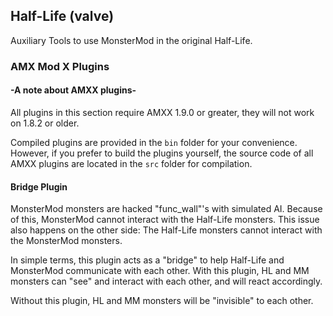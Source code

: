 ## Half-Life (valve)

Auxiliary Tools to use MonsterMod in the original Half-Life.

### AMX Mod X Plugins

#### -A note about AMXX plugins-

All plugins in this section require AMXX 1.9.0 or greater, they will not work on 1.8.2 or older.

Compiled plugins are provided in the `bin` folder for your convenience. However, if you prefer to build the plugins yourself, the source code of all AMXX plugins are located in the `src` folder for compilation.

#### Bridge Plugin

MonsterMod monsters are hacked "func_wall"'s with simulated AI. Because of this, MonsterMod cannot interact with the Half-Life monsters. This issue also happens on the other side: The Half-Life monsters cannot interact with the MonsterMod monsters.

In simple terms, this plugin acts as a "bridge" to help Half-Life and MonsterMod communicate with each other. With this plugin, HL and MM monsters can "see" and interact with each other, and will react accordingly.

Without this plugin, HL and MM monsters will be "invisible" to each other.
